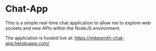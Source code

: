 # Chat-App

This is a simple real-time chat application to allow me to explore web sockets and new APIs within the NodeJS environment.

The application is hosted live at: https://mikesmith-chat-app.herokuapp.com/
